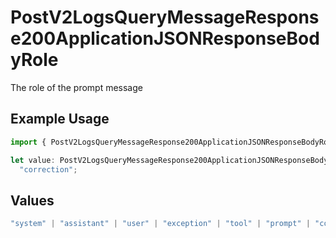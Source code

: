 # PostV2LogsQueryMessageResponse200ApplicationJSONResponseBodyRole

The role of the prompt message

## Example Usage

```typescript
import { PostV2LogsQueryMessageResponse200ApplicationJSONResponseBodyRole } from "orq-poc-typescript-multi-env-version/models/operations";

let value: PostV2LogsQueryMessageResponse200ApplicationJSONResponseBodyRole =
  "correction";
```

## Values

```typescript
"system" | "assistant" | "user" | "exception" | "tool" | "prompt" | "correction" | "expected_output"
```